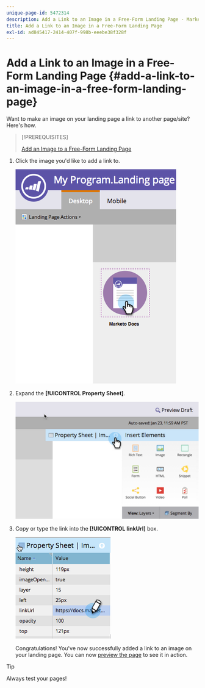 ```yaml
---
unique-page-id: 5472314
description: Add a Link to an Image in a Free-Form Landing Page - Marketo Docs - Product Documentation
title: Add a Link to an Image in a Free-Form Landing Page
exl-id: ad845417-2414-407f-998b-eeebe38f328f
---
```

# Add a Link to an Image in a Free-Form Landing Page {#add-a-link-to-an-image-in-a-free-form-landing-page}

Want to make an image on your landing page a link to another page/site? Here's how.

>[!PREREQUISITES]
>
>[Add an Image to a Free-Form Landing Page](/help/marketo/product-docs/demand-generation/landing-pages/free-form-landing-pages/add-an-image-to-a-free-form-landing-page.md)

1. Click the image you'd like to add a link to.

   ![](assets/click-on-image.png)

1. Expand the **[!UICONTROL Property Sheet]**.

   ![](assets/image2015-5-21-15-3a42-3a27.png)

1. Copy or type the link into the **[!UICONTROL linkUrl]** box.

   ![](assets/add-link.png)

   Congratulations! You've now successfully added a link to an image on your landing page. You can now [preview the page](/help/marketo/product-docs/demand-generation/landing-pages/landing-page-actions/preview-a-landing-page.md) to see it in action.

>[!TIP]
>
>Always test your pages!
